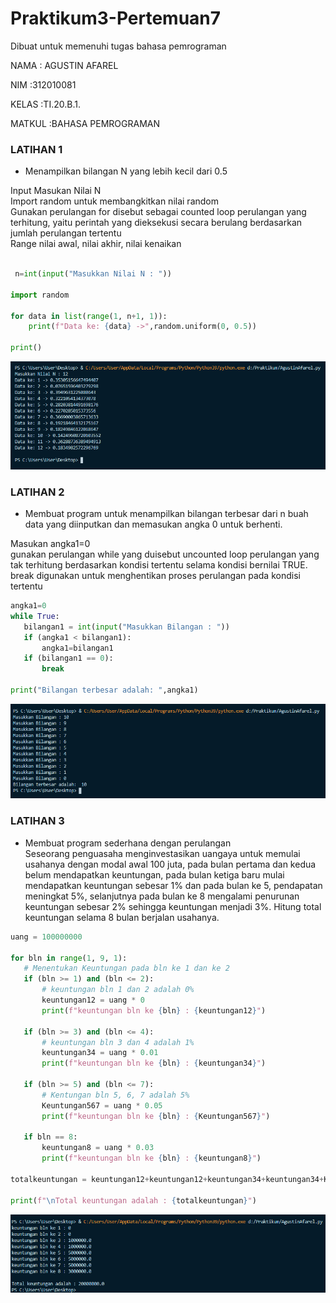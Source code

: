 # Praktikum3-Pertemuan7
Dibuat untuk memenuhi tugas bahasa pemrograman

NAMA   : AGUSTIN AFAREL

NIM    :312010081

KELAS  :TI.20.B.1.

MATKUL :BAHASA PEMROGRAMAN

### LATIHAN 1

* Menampilkan bilangan N  yang lebih kecil dari 0.5 <br>

Input Masukan Nilai N <br>
Import random untuk membangkitkan nilai random <br>
Gunakan perulangan for disebut sebagai counted loop perulangan yang terhitung, yaitu perintah yang dieksekusi secara berulang berdasarkan jumlah perulangan tertentu<br>
Range nilai awal, nilai akhir, nilai kenaikan<br>

 
```python

 n=int(input("Masukkan Nilai N : "))

import random

for data in list(range(1, n+1, 1)):
    print(f"Data ke: {data} ->",random.uniform(0, 0.5))

print()
```
![Gambar](Picture4/Gambar1.PNG)

### LATIHAN 2

* Membuat program untuk menampilkan bilangan terbesar dari n buah data yang diinputkan dan memasukan angka 0 untuk berhenti.

Masukan angka1=0 <br>
gunakan perulangan while yang duisebut uncounted loop perulangan yang tak terhitung berdasarkan kondisi tertentu selama kondisi bernilai TRUE.<br>
break digunakan untuk menghentikan proses perulangan pada kondisi tertentu<br>



 ``` python
 angka1=0
while True:
    bilangan1 = int(input("Masukkan Bilangan : "))
    if (angka1 < bilangan1):
        angka1=bilangan1
    if (bilangan1 == 0):
        break

print("Bilangan terbesar adalah: ",angka1)
```

![Gambar](Picture4/Gambar2.PNG)

### LATIHAN 3 

* Membuat program sederhana dengan perulangan<br>
Seseorang penguasaha menginvestasikan uangaya untuk memulai usahanya dengan modal awal 100 juta, pada bulan pertama dan kedua belum mendapatkan keuntungan, pada bulan ketiga baru mulai mendapatkan keuntungan sebesar 1% dan pada bulan ke 5, pendapatan meningkat 5%, selanjutnya pada bulan ke 8 mengalami penurunan keuntungan sebesar 2% sehingga keuntungan menjadi 3%. Hitung total keuntungan selama 8 bulan berjalan usahanya.

 ```python
 uang = 100000000

for bln in range(1, 9, 1):
    # Menentukan Keuntungan pada bln ke 1 dan ke 2
    if (bln >= 1) and (bln <= 2):
        # keuntungan bln 1 dan 2 adalah 0%
        keuntungan12 = uang * 0
        print(f"keuntungan bln ke {bln} : {keuntungan12}")

    if (bln >= 3) and (bln <= 4):
        # keuntungan bln 3 dan 4 adalah 1%
        keuntungan34 = uang * 0.01
        print(f"keuntungan bln ke {bln} : {keuntungan34}")

    if (bln >= 5) and (bln <= 7):
        # Kentungan bln 5, 6, 7 adalah 5%
        Keuntungan567 = uang * 0.05
        print(f"keuntungan bln ke {bln} : {Keuntungan567}")

    if bln == 8:
        keuntungan8 = uang * 0.03
        print(f"keuntungan bln ke {bln} : {keuntungan8}")

totalkeuntungan = keuntungan12+keuntungan12+keuntungan34+keuntungan34+Keuntungan567+Keuntungan567+Keuntungan567+keuntungan8

print(f"\nTotal keuntungan adalah : {totalkeuntungan}")
```
![Gambar](Picture4/Gambar3.PNG)

